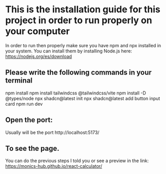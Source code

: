 # This is the installation guide for this project in order to run properly on your computer

In order to run then properly make sure you have npm and npx installed in your system.
You can install them by installing Node.js here: https://nodejs.org/es/download

## Please write the following commands in your terminal
npm install
npm install tailwindcss @tailwindcss/vite
npm install -D @types/node
npx shadcn@latest init
npx shadcn@latest add button input card
npm run dev

## Open the port:
Usually will be the port http://localhost:5173/

## To see the page.
You can do the previous steps I told you or see a preview in the link: https://monics-hub.github.io/react-calculator/